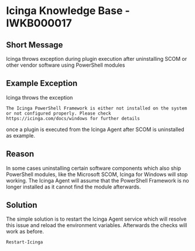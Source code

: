# Icinga Knowledge Base - IWKB000017

## Short Message

Icinga throws exception during plugin execution after uninstalling SCOM or other vendor software using PowerShell modules

## Example Exception

Icinga throws the exception

`The Icinga PowerShell Framework is either not installed on the system or not configured properly. Please check https://icinga.com/docs/windows for further details`

once a plugin is executed from the Icinga Agent after SCOM is uninstalled as example.

## Reason

In some cases uninstalling certain software components which also ship PowerShell modules, like the Microsoft SCOM, Icinga for Windows will stop working. The Icinga Agent will assume that the PowerShell Framework is no longer installed as it cannot find the module afterwards.

## Solution

The simple solution is to restart the Icinga Agent service which will resolve this issue and reload the environment variables. Afterwards the checks will work as before.

```powershell
Restart-Icinga
````
